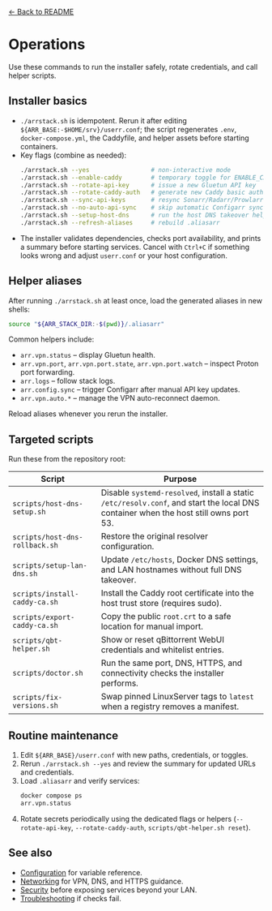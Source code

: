 [← Back to README](../README.md)

# Operations

Use these commands to run the installer safely, rotate credentials, and call helper scripts.

## Installer basics
- `./arrstack.sh` is idempotent. Rerun it after editing `${ARR_BASE:-$HOME/srv}/userr.conf`; the script regenerates `.env`, `docker-compose.yml`, the Caddyfile, and helper assets before starting containers.
- Key flags (combine as needed):
  ```bash
  ./arrstack.sh --yes                 # non-interactive mode
  ./arrstack.sh --enable-caddy        # temporary toggle for ENABLE_CADDY=1
  ./arrstack.sh --rotate-api-key      # issue a new Gluetun API key
  ./arrstack.sh --rotate-caddy-auth   # generate new Caddy basic auth credentials
  ./arrstack.sh --sync-api-keys       # resync Sonarr/Radarr/Prowlarr keys into Configarr
  ./arrstack.sh --no-auto-api-sync    # skip automatic Configarr sync for one run
  ./arrstack.sh --setup-host-dns      # run the host DNS takeover helper during install
  ./arrstack.sh --refresh-aliases     # rebuild .aliasarr
  ```
- The installer validates dependencies, checks port availability, and prints a summary before starting services. Cancel with `Ctrl+C` if something looks wrong and adjust `userr.conf` or your host configuration.

## Helper aliases
After running `./arrstack.sh` at least once, load the generated aliases in new shells:
```bash
source "${ARR_STACK_DIR:-$(pwd)}/.aliasarr"
```
Common helpers include:
- `arr.vpn.status` – display Gluetun health.
- `arr.vpn.port`, `arr.vpn.port.state`, `arr.vpn.port.watch` – inspect Proton port forwarding.
- `arr.logs` – follow stack logs.
- `arr.config.sync` – trigger Configarr after manual API key updates.
- `arr.vpn.auto.*` – manage the VPN auto-reconnect daemon.

Reload aliases whenever you rerun the installer.

## Targeted scripts
Run these from the repository root:

| Script | Purpose |
| --- | --- |
| `scripts/host-dns-setup.sh` | Disable `systemd-resolved`, install a static `/etc/resolv.conf`, and start the local DNS container when the host still owns port 53. |
| `scripts/host-dns-rollback.sh` | Restore the original resolver configuration. |
| `scripts/setup-lan-dns.sh` | Update `/etc/hosts`, Docker DNS settings, and LAN hostnames without full DNS takeover. |
| `scripts/install-caddy-ca.sh` | Install the Caddy root certificate into the host trust store (requires sudo). |
| `scripts/export-caddy-ca.sh` | Copy the public `root.crt` to a safe location for manual import. |
| `scripts/qbt-helper.sh` | Show or reset qBittorrent WebUI credentials and whitelist entries. |
| `scripts/doctor.sh` | Run the same port, DNS, HTTPS, and connectivity checks the installer performs. |
| `scripts/fix-versions.sh` | Swap pinned LinuxServer tags to `latest` when a registry removes a manifest. |

## Routine maintenance
1. Edit `${ARR_BASE}/userr.conf` with new paths, credentials, or toggles.
2. Rerun `./arrstack.sh --yes` and review the summary for updated URLs and credentials.
3. Load `.aliasarr` and verify services:
   ```bash
   docker compose ps
   arr.vpn.status
   ```
4. Rotate secrets periodically using the dedicated flags or helpers (`--rotate-api-key`, `--rotate-caddy-auth`, `scripts/qbt-helper.sh reset`).

## See also
- [Configuration](configuration.md) for variable reference.
- [Networking](networking.md) for VPN, DNS, and HTTPS guidance.
- [Security](security.md) before exposing services beyond your LAN.
- [Troubleshooting](troubleshooting.md) if checks fail.
